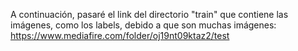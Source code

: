 A continuación, pasaré el link del directorio "train" que contiene las imágenes, como los labels, debido a que son muchas imágenes:
https://www.mediafire.com/folder/oj19nt09ktaz2/test
